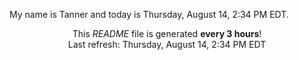 My name is Tanner and today is Thursday, August 14, 2:34 PM EDT.

<p align="center">This <i>README</i> file is generated <b>every 3 hours</b>!</br>Last refresh: Thursday, August 14, 2:34 PM EDT<br /></p>
